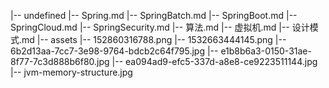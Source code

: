 |-- undefined
    |-- Spring.md
    |-- SpringBatch.md
    |-- SpringBoot.md
    |-- SpringCloud.md
    |-- SpringSecurity.md
    |-- 算法.md
    |-- 虚拟机.md
    |-- 设计模式.md
    |-- assets
        |-- 152860316788.png
        |-- 1532663444145.png
        |-- 6b2d13aa-7cc7-3e98-9764-bdcb2c64f795.jpg
        |-- e1b8b6a3-0150-31ae-8f77-7c3d888b6f80.jpg
        |-- ea094ad9-efc5-337d-a8e8-ce9223511144.jpg
        |-- jvm-memory-structure.jpg
